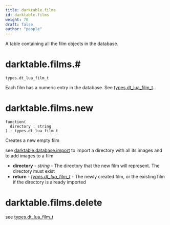 ```yaml
---
title: darktable.films
id: darktable.films
weight: 70
draft: false
author: "people"
---
```


A table containing all the film objects in the database.

# darktable.films.#

`types.dt_lua_film_t`

Each film has a numeric entry in the database.  See [types.dt_lua_film_t](../../types/dt_lua_film_t).

# darktable.films.new

```
function(
  directory : string
) : types.dt_lua_film_t
```

Creates a new empty film

see [darktable.database.import](../darktable/database#import) to import a directory with all its images and to add images
to a film

* **directory** - _string_ - The directory that the new film will represent. The directory must exist
* **return** - _[types.dt_lua_film_t](../../types/dt_lua_film_t)_ - The newly created film, or the existing film if the directory is already imported

# darktable.films.delete

see [types.dt_lua_film_t](../../types/dt_lua_film_t)

